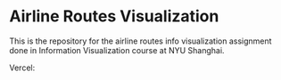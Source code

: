 # Airline Routes Visualization
This is the repository for the airline routes info visualization assignment done in Information Visualization course at NYU Shanghai.

Vercel: 
